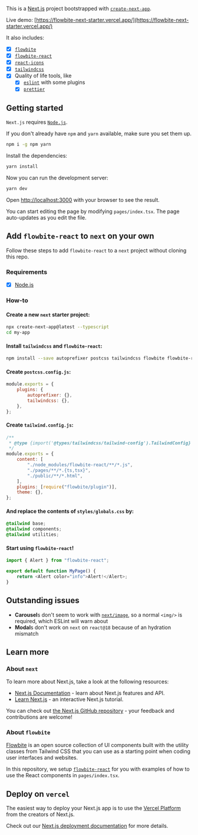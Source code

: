 This is a [Next.js](https://nextjs.org/) project bootstrapped with [`create-next-app`](https://github.com/vercel/next.js/tree/canary/packages/create-next-app).

Live demo: [https://flowbite-next-starter.vercel.app/](https://flowbite-next-starter.vercel.app/)

It also includes:

-   [x] [`flowbite`](https://flowbite.com)
-   [x] [`flowbite-react`](https://flowbite-react.com)
-   [x] [`react-icons`](https://react-icons.github.io/react-icons)
-   [x] [`tailwindcss`](https://tailwindcss.com)
-   [x] Quality of life tools, like
    -   [x] [`eslint`](https://eslint.org) with some plugins
    -   [x] [`prettier`](https://prettier.io)

## Getting started

`Next.js` requires [`Node.js`](https://nodejs.org).

If you don't already have `npm` and `yarn` available, make sure you set them up.

```bash
npm i -g npm yarn
```

Install the dependencies:

```bash
yarn install
```

Now you can run the development server:

```bash
yarn dev
```

Open [http://localhost:3000](http://localhost:3000) with your browser to see the result.

You can start editing the page by modifying `pages/index.tsx`. The page auto-updates as you edit the file.

## Add `flowbite-react` to `next` on your own

Follow these steps to add `flowbite-react` to a `next` project without cloning this repo.

### Requirements

-   [x] [Node.js](https://nodejs.org/en/)

### How-to

#### Create a new `next` starter project:

```sh
npx create-next-app@latest --typescript
cd my-app
```

#### Install `tailwindcss` and `flowbite-react`:

```sh
npm install --save autoprefixer postcss tailwindcss flowbite flowbite-react
```

#### Create `postcss.config.js`:

```js
module.exports = {
    plugins: {
        autoprefixer: {},
        tailwindcss: {},
    },
};
```

#### Create `tailwind.config.js`:

```js
/**
 * @type {import('@types/tailwindcss/tailwind-config').TailwindConfig}
 */
module.exports = {
    content: [
        "./node_modules/flowbite-react/**/*.js",
        "./pages/**/*.{ts,tsx}",
        "./public/**/*.html",
    ],
    plugins: [require("flowbite/plugin")],
    theme: {},
};
```

#### And replace the contents of `styles/globals.css` by:

```css
@tailwind base;
@tailwind components;
@tailwind utilities;
```

#### Start using `flowbite-react`!

```js
import { Alert } from "flowbite-react";

export default function MyPage() {
    return <Alert color="info">Alert!</Alert>;
}
```

## Outstanding issues

-   **Carousel**s don't seem to work with [`next/image`](https://nextjs.org/docs/api-reference/next/image), so a normal `<img/>` is required, which ESLint will warn about
-   **Modal**s don't work on `next` on `react@18` because of an hydration mismatch

## Learn more

### About `next`

To learn more about Next.js, take a look at the following resources:

-   [Next.js Documentation](https://nextjs.org/docs) - learn about Next.js features and API.
-   [Learn Next.js](https://nextjs.org/learn) - an interactive Next.js tutorial.

You can check out [the Next.js GitHub repository](https://github.com/vercel/next.js/) - your feedback and contributions are welcome!

### About `flowbite`

[Flowbite](https://flowbite.com) is an open source collection of UI components built with the utility classes from Tailwind CSS that you can use as a starting point when coding user interfaces and websites.

In this repository, we setup [`flowbite-react`](https://flowbite-react.com) for you with examples of how to use the React components in `pages/index.tsx`.

## Deploy on `vercel`

The easiest way to deploy your Next.js app is to use the [Vercel Platform](https://vercel.com/new?utm_medium=default-template&filter=next.js&utm_source=create-next-app&utm_campaign=create-next-app-readme) from the creators of Next.js.

Check out our [Next.js deployment documentation](https://nextjs.org/docs/deployment) for more details.
